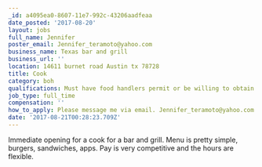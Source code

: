 ```yaml
---
_id: a4095ea0-8607-11e7-992c-43206aadfeaa
date_posted: '2017-08-20'
layout: jobs
full_name: Jennifer
poster_email: Jennifer_teramoto@yahoo.com
business_name: Texas bar and grill
business_url: ''
location: 14611 burnet road Austin tx 78728
title: Cook
category: boh
qualifications: Must have food handlers permit or be willing to obtain.
job_type: full_time
compensation: ''
how_to_apply: Please message me via email. Jennifer_teramoto@yahoo.com
date: '2017-08-21T00:28:23.709Z'
---
```

Immediate opening for a cook for a bar and grill. Menu is pretty simple, burgers, sandwiches, apps. Pay is very competitive and the hours are flexible.
